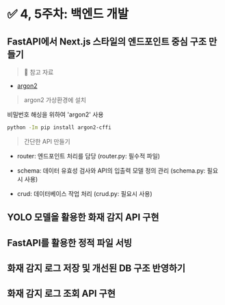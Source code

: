 # ✅ 4, 5주차: 백엔드 개발

## FastAPI에서 Next.js 스타일의 엔드포인트 중심 구조 만들기

> 🔗 참고 자료  
- [argon2](https://argon2-cffi.readthedocs.io/en/stable/installation.html)

> argon2 가상환경에 설치

비밀번호 해싱을 위하여 'argon2' 사용

```bash
python -Im pip install argon2-cffi
```

> 간단한 API 만들기

- router: 엔드포인트 처리를 담당 (router.py: 필수적 파일)

- schema: 데이터 유효성 검사와 API의 입출력 모델 정의 관리 (schema.py: 필요시 사용)

- crud: 데이터베이스 작업 처리 (crud.py: 필요시 사용)

## YOLO 모델을 활용한 화재 감지 API 구현


## FastAPI를 활용한 정적 파일 서빙
## 화재 감지 로그 저장 및 개선된 DB 구조 반영하기
## 화재 감지 로그 조회 API 구현

